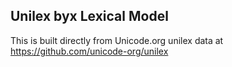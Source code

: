 Unilex byx Lexical Model
----------------------

This is built directly from Unicode.org unilex data at
https://github.com/unicode-org/unilex
